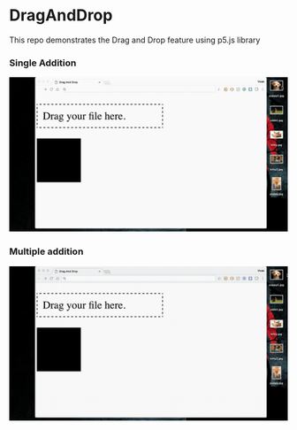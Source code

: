# DragAndDrop

This repo demonstrates the Drag and Drop feature using p5.js library

### Single Addition

 ![single addition](https://github.com/VivekBhat/DragAndDrop/blob/master/Resources/mov1.gif)
 
### Multiple addition

 ![multiple addition](https://github.com/VivekBhat/DragAndDrop/blob/master/Resources/mov2.gif)
 
 
